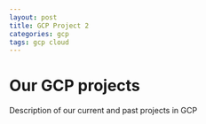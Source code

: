 ```yaml
---
layout: post
title: GCP Project 2
categories: gcp
tags: gcp cloud
---
```


# Our GCP projects

Description of our current and past projects in GCP
